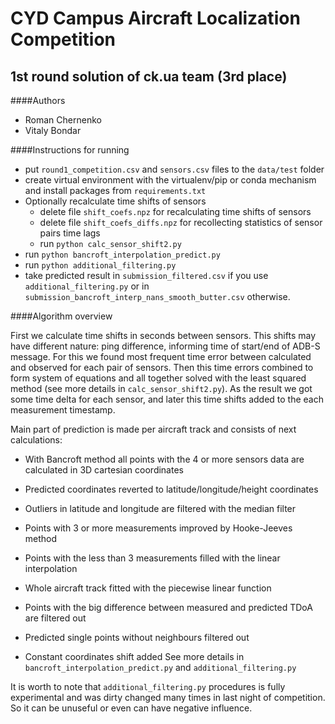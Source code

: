 # CYD Campus Aircraft Localization Competition
## 1st round solution of ck.ua team (3rd place)

####Authors
* Roman Chernenko
* Vitaly Bondar


####Instructions for running

* put `round1_competition.csv` and `sensors.csv` files to the `data/test` folder
* create virtual environment with the virtualenv/pip or conda mechanism and install packages from `requirements.txt`
* Optionally recalculate time shifts of sensors
    * delete file `shift_coefs.npz` for recalculating time shifts of sensors
    * delete file `shift_coefs_diffs.npz` for recollecting statistics of sensor pairs time lags
    * run `python calc_sensor_shift2.py`
* run `python bancroft_interpolation_predict.py`
* run `python additional_filtering.py`
* take predicted result in `submission_filtered.csv` if you use `additional_filtering.py` 
or in `submission_bancroft_interp_nans_smooth_butter.csv` otherwise.

####Algorithm overview

  First we calculate time shifts in seconds between sensors. This shifts may have different nature: ping difference, 
informing time of start/end of ADB-S message.
For this we found most frequent time error between calculated and observed for each pair of sensors. 
Then this time errors combined to form system of equations and all together solved with the least squared method 
(see more details in `calc_sensor_shift2.py`).
As the result we got some time delta for each sensor, and later this time shifts added to the each measurement timestamp.

Main part of prediction is made per aircraft track and consists of next calculations:

  * With Bancroft method all points with the 4 or more sensors data are calculated in 3D cartesian coordinates
  
  * Predicted coordinates reverted to latitude/longitude/height coordinates
  
  * Outliers in latitude and longitude are filtered with the median filter
  
  * Points with 3 or more measurements improved by Hooke-Jeeves method
  
  * Points with the less than 3 measurements filled with the linear interpolation
  
  * Whole aircraft track fitted with the piecewise linear function
  
  * Points with the big difference between measured and predicted TDoA are filtered out
  
  * Predicted single points without neighbours filtered out
  
  * Constant coordinates shift added
See more details in `bancroft_interpolation_predict.py` and `additional_filtering.py`
  
It is worth to note that `additional_filtering.py` procedures is fully experimental and was dirty changed many times in 
last night of competition. So it can be unuseful or even can have negative influence.

